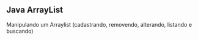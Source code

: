 ## Java ArrayList

Manipulando um Arraylist (cadastrando, removendo, alterando, listando e buscando)


